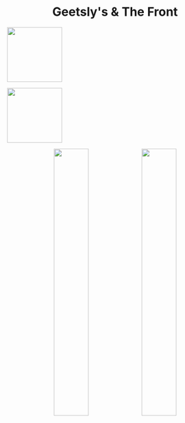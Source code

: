 <h1 align="center">
  Geetsly's & The Front
</h1>
<p width="49%" float="left">
  <img src="https://geetslys.net/assets/img/gcw-icon.png" width="128px" />
</p>
<p width="49%" float="right">
  <img src="https://geetslys.net/assets/img/gcu-icon.png" width="128px" float="right" />
</p>

<p align="middle">
  <a href="https://discord.gg/fedVdrp3M2"><img src="https://geetslys.net/assets/img/gcw-icon.png" width="40%" /></a>
  <a href="https://discord.gg/JvSc9Qt3VX"><img src="https://geetslys.net/assets/img/gcu-icon.png" width="40%" /></a>
</p>
